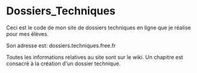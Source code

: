 # Dossiers_Techniques

Ceci est le code de mon site de dossiers techniques en ligne que je réalise pour mes élèves.

Son adresse est: dossiers.techniques.free.fr

Toutes les informations relatives au site sont sur le wiki. Un chapitre est consacré à la création d'un dossier technique.
